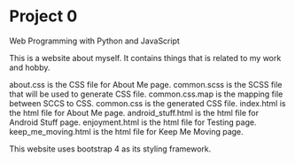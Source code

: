 # Project 0

Web Programming with Python and JavaScript

This is a website about myself.  It contains things that is related to my work and hobby.

about.css is the CSS file for About Me page.
common.scss is the SCSS file that will be used to generate CSS file.
common.css.map is the mapping file between SCCS to CSS.
common.css is the generated CSS file.
index.html is the html file for About Me page.
android_stuff.html is the html file for Android Stuff page.
enjoyment.html is the html file for Testing page.
keep_me_moving.html is the html file for Keep Me Moving page.

This website uses bootstrap 4 as its styling framework.
